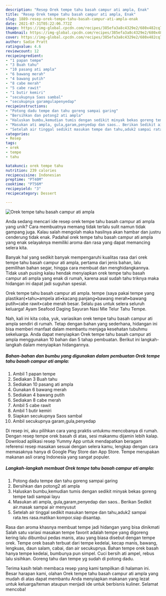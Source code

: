 ```yaml
---
description: "Resep Orek tempe tahu basah campur ati ampla, Enak"
title: "Resep Orek tempe tahu basah campur ati ampla, Enak"
slug: 1889-resep-orek-tempe-tahu-basah-campur-ati-ampla-enak
date: 2021-07-31T05:22:06.772Z
image: https://img-global.cpcdn.com/recipes/385efa3a8c4329e2/680x482cq70/orek-tempe-tahu-basah-campur-ati-ampla-foto-resep-utama.jpg
thumbnail: https://img-global.cpcdn.com/recipes/385efa3a8c4329e2/680x482cq70/orek-tempe-tahu-basah-campur-ati-ampla-foto-resep-utama.jpg
cover: https://img-global.cpcdn.com/recipes/385efa3a8c4329e2/680x482cq70/orek-tempe-tahu-basah-campur-ati-ampla-foto-resep-utama.jpg
author: Sadie Pratt
ratingvalue: 4.6
reviewcount: 12
recipeingredient:
- "1 papan tempe"
- "3 Buah tahu"
- "10 pasang ati ampla"
- "6 bawang merah"
- "4 bawang putih"
- "8 cabe merah"
- "5 cabe rawit"
- "1 butir kemiri"
- "secukupnya Saos sambal"
- "secukupnya garamgulapenyedap"
recipeinstructions:
- "Potong dadu tempe dan tahu goreng sampai garing"
- "Bersihkan dan potong2 ati ampla"
- "Haluskan bumbu,kemudian tumis dengan sedikit minyak bekas goreng tempe tadi sampai layu"
- "Masukan ati ampla, gula,garam,penyedap dan saos.. Berikan Sedikit air.masak sampai air menyusut"
- "Setelah air tinggal sedikit masukan tempe dan tahu,aduk2 sampai rata.tes rasa.matikan kompor.siap disantap."
categories:
- Resep
tags:
- orek
- tempe
- tahu

katakunci: orek tempe tahu 
nutrition: 239 calories
recipecuisine: Indonesian
preptime: "PT40M"
cooktime: "PT56M"
recipeyield: "3"
recipecategory: Dessert

---
```



![Orek tempe tahu basah campur ati ampla](https://img-global.cpcdn.com/recipes/385efa3a8c4329e2/680x482cq70/orek-tempe-tahu-basah-campur-ati-ampla-foto-resep-utama.jpg)

Anda sedang mencari ide resep orek tempe tahu basah campur ati ampla yang unik? Cara membuatnya memang tidak terlalu sulit namun tidak gampang juga. Kalau salah mengolah maka hasilnya akan hambar dan justru cenderung tidak enak. Padahal orek tempe tahu basah campur ati ampla yang enak selayaknya memiliki aroma dan rasa yang dapat memancing selera kita.

Banyak hal yang sedikit banyak mempengaruhi kualitas rasa dari orek tempe tahu basah campur ati ampla, pertama dari jenis bahan, lalu pemilihan bahan segar, hingga cara membuat dan menghidangkannya. Tidak usah pusing kalau hendak menyiapkan orek tempe tahu basah campur ati ampla yang enak di rumah, karena asal sudah tahu triknya maka hidangan ini dapat jadi suguhan spesial.

Orek tempe tahu basah campur ati ampla. tempe (saya pakai tempe yang plastikan)•tahu•ampela ati•kacang panjang•bawang merah•bawang putih•cabe rawit•cabe merah besar. Selalu pas untuk selera seluruh keluarga! Ayam Seafood Daging Sayuran Nasi Mie Telur Tahu Tempe.


Nah, kali ini kita coba, yuk, variasikan orek tempe tahu basah campur ati ampla sendiri di rumah. Tetap dengan bahan yang sederhana, hidangan ini bisa memberi manfaat dalam membantu menjaga kesehatan tubuhmu sekeluarga. Anda dapat menyiapkan Orek tempe tahu basah campur ati ampla menggunakan 10 bahan dan 5 tahap pembuatan. Berikut ini langkah-langkah dalam menyiapkan hidangannya.

<!--inarticleads1-->

##### Bahan-bahan dan bumbu yang digunakan dalam pembuatan Orek tempe tahu basah campur ati ampla:

1. Ambil 1 papan tempe
1. Sediakan 3 Buah tahu
1. Sediakan 10 pasang ati ampla
1. Gunakan 6 bawang merah
1. Sediakan 4 bawang putih
1. Sediakan 8 cabe merah
1. Ambil 5 cabe rawit
1. Ambil 1 butir kemiri
1. Siapkan secukupnya Saos sambal
1. Ambil secukupnya garam,gula,penyedap


Di resep ini, aku pilihkan cara yang praktis untukmu mencobanya di rumah. Dengan resep tempe orek basah di atas, sesi makanmu dijamin lebih kalap. Download aplikasi resep Yummy App untuk mendapatkan beragam referensi resep masakan sesuai dengan selera kamu, lengkap dengan cara memasaknya hanya di Google Play Store dan App Store. Tempe merupakan makanan asli orang Indonesia yang sangat populer. 

<!--inarticleads2-->

##### Langkah-langkah membuat Orek tempe tahu basah campur ati ampla:

1. Potong dadu tempe dan tahu goreng sampai garing
1. Bersihkan dan potong2 ati ampla
1. Haluskan bumbu,kemudian tumis dengan sedikit minyak bekas goreng tempe tadi sampai layu
1. Masukan ati ampla, gula,garam,penyedap dan saos.. Berikan Sedikit air.masak sampai air menyusut
1. Setelah air tinggal sedikit masukan tempe dan tahu,aduk2 sampai rata.tes rasa.matikan kompor.siap disantap.


Rasa dan aroma khasnya membuat tempe jadi hidangan yang bisa dinikmati Salah satu variasi masakan tempe favorit adalah tempe yang digoreng kering lalu dibumbui pedas manis, atau yang biasa disebut dengan tempe orek. Tempe orek basah terbuat dari tempe kedelai, kecap manis, bawang, lengkuas, daun salam, cabai, dan air secukupnya. Bahan tempe orek basah hanya tempe kedelai, bumbunya pun simpel. Cuci bersih ati ampel, rebus lalu sisihkan. Goreng tahu dan tempe yg sudah di potong dadu. 

Terima kasih telah membaca resep yang kami tampilkan di halaman ini. Besar harapan kami, olahan Orek tempe tahu basah campur ati ampla yang mudah di atas dapat membantu Anda menyiapkan makanan yang lezat untuk keluarga/teman ataupun menjadi ide untuk berbisnis kuliner. Selamat mencoba!
